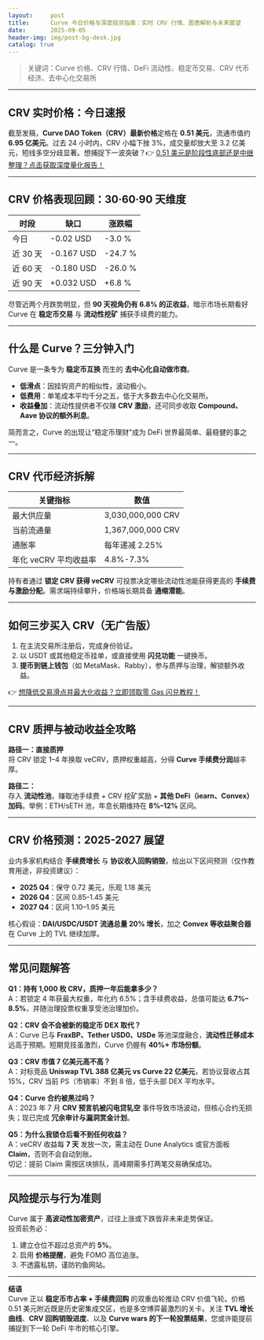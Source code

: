 ```yaml
---
layout:     post
title:      Curve 今日价格与深度投资指南：实时 CRV 行情、图表解析与未来展望
date:       2025-09-05
header-img: img/post-bg-desk.jpg
catalog: true
---
```


> 关键词：Curve 价格、CRV 行情、DeFi 流动性、稳定币交易、CRV 代币经济、去中心化交易所

---

## CRV 实时价格：今日速报

截至发稿，**Curve DAO Token（CRV）最新价格**定格在 **0.51 美元**，流通市值约 **6.95 亿美元**。过去 24 小时内，CRV 小幅下挫 3%，成交量却放大至 3.2 亿美元，短线多空分歧显著。想捕捉下一波突破？👉 [0.51 美元是阶段性底部还是中继整理？点击获取深度量化报告！](https://okxdog.com/)

---

## CRV 价格表现回顾：30·60·90 天维度

| 时段 | 缺口 | 涨跌幅  
|---|---|---  
| 今日 | -0.02 USD | -3.0 %  
| 近 30 天 | -0.167 USD | -24.7 %  
| 近 60 天 | -0.180 USD | -26.0 %  
| 近 90 天 | +0.032 USD | +6.8 %  

尽管近两个月跌势明显，但 **90 天视角仍有 6.8% 的正收益**，暗示市场长期看好 Curve 在 **稳定币交易** 与 **流动性挖矿** 捕获手续费的能力。

---

## 什么是 Curve？三分钟入门

Curve 是一条专为 **稳定币互换** 而生的 **去中心化自动做市商**。  
- **低滑点**：因挂钩资产的相似性，波动极小。  
- **低费用**：单笔成本平均千分之五，低于大多数去中心化交易所。  
- **收益叠加**：流动性提供者不仅赚 **CRV 激励**，还可同步收取 **Compound、Aave 协议的额外利息**。

简而言之，Curve 的出现让“稳定币理财”成为 DeFi 世界最简单、最稳健的事之一。

---

## CRV 代币经济拆解

| 关键指标 | 数值  
|---|---  
| 最大供应量 | 3,030,000,000 CRV  
| 当前流通量 | 1,367,000,000 CRV  
| 通胀率 | 每年递减 2.25%  
| 年化 veCRV 平均收益率 | 4.8%-7.3%  

持有者通过 **锁定 CRV 获得 veCRV** 可投票决定哪些流动性池能获得更高的 **手续费与激励分配**。需求端持续攀升，价格端长期具备 **通缩潜能**。

---

## 如何三步买入 CRV（无广告版）

1. 在主流交易所注册后，完成身份验证。  
2. 以 USDT 或其他稳定币挂单，或直接使用 **闪兑功能** 一键换币。  
3. **提币到链上钱包**（如 MetaMask、Rabby），参与质押与治理，解锁额外收益。

👉 [想降低交易滑点并最大化收益？立即领取零 Gas 闪兑教程！](https://okxdog.com/)

---

## CRV 质押与被动收益全攻略

**路径一：直接质押**  
将 CRV 锁定 1–4 年换取 veCRV，质押权重越高，分得 **Curve 手续费分润**越丰厚。

**路径二：**  
存入 **流动性池**，赚取池手续费 + CRV 挖矿奖励 + **其他 DeFi（iearn、Convex）加码**。举例：ETH/sETH 池，年息长期维持在 **8%–12%** 区间。

---

## CRV 价格预测：2025-2027 展望

业内多家机构结合 **手续费增长** 与 **协议收入回购销毁**，给出以下区间预测（仅作教育用途，非投资建议）：

- **2025 Q4**：保守 0.72 美元，乐观 1.18 美元  
- **2026 Q4**：区间 0.85–1.45 美元  
- **2027 Q4**：区间 1.10–1.95 美元  

核心假设：**DAI/USDC/USDT 流通总量 20% 增长**，加之 **Convex 等收益聚合器** 在 Curve 上的 TVL 继续加厚。

---

## 常见问题解答

**Q1：持有 1,000 枚 CRV，质押一年后能拿多少？**  
A：若锁定 4 年获最大权重，年化约 6.5%；含手续费收益，总值可能达 **6.7%–8.5%**，并随治理投票权重享受池治理加价。

**Q2：CRV 会不会被新的稳定币 DEX 取代？**  
A：Curve 已与 **FraxBP、Tether USD0、USDe** 等池深度融合，**流动性迁移成本** 远高于预期。短期竞技虽激烈，Curve 仍握有 **40%+ 市场份额**。

**Q3：CRV 市值 7 亿美元高不高？**  
A：对标竞品 **Uniswap TVL 388 亿美元 vs Curve 22 亿美元**，若协议营收占其 15%，CRV 当前 PS（市销率）不到 8 倍，低于头部 DEX 平均水平。

**Q4：Curve 合约被黑过吗？**  
A：2023 年 7 月 **CRV 预言机被闪电贷轧空** 事件导致市场波动，但核心合约无损失；现已完成 **冗余审计与漏洞赏金计划**。

**Q5：为什么我锁仓后看不到任何收益？**  
A：veCRV 收益每 **7 天** 发放一次，需主动在 Dune Analytics 或官方面板 **Claim**，否则不会自动到账。  
切记：提前 Claim 需按区块排队，高峰期需多打两笔交易确保成功。

---

## 风险提示与行为准则

Curve 属于 **高波动性加密资产**，过往上涨或下跌皆非未来走势保证。  
投资前务必：  
1. 建立仓位不超过总资产的 **5%**。  
2. 启用 **价格提醒**，避免 FOMO 高位追涨。  
3. 不透露私钥，谨防钓鱼网站。  

---

**结语**  
Curve 正以 **稳定币市占率 + 手续费回购** 的双重齿轮推动 CRV 价值飞轮。价格 0.51 美元附近既是历史密集成交区，也是多空博弈最激烈的关卡。关注 **TVL 增长曲线**、**CRV 回购销毁进度**、以及 **Curve wars 的下一轮投票结果**，您或许能提前捕捉到下一轮 DeFi 牛市的核心引擎。